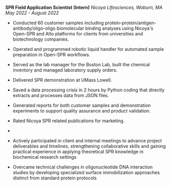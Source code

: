 **SPR Field Application Scientist (Intern)**
*Nicoya LIfesciences, Woburn, MA*
*May 2022 - August 2022*

- Conducted 60 customer samples including protein-protein/antigen-antibody/oligo-oligo biomolecular binding analyses using Nicoya's Open-SPR and Alto platforms for clients from universities and biotechnology companies.
- Operated and programmed robotic liquid handler for automated sample preparation in Open-SPR workflows. 
- Served as the lab manager for the Boston Lab, built the chemical inventory and managed laboratory supply orders.
- Delivered SPR demonstration at UMass Lowell.
- Saved a data processing crisis in 2 hours by Python coding that directly extracts and processes data from JSON files.
- Generated reports for both customer samples and demonstration experiments to support quality assurance and product validation.
- Rated Nicoya SPR related publications for marketing. 

- 
- Actively participated in client and internal meetings to advance project deliverables and timelines, strengthening collaborative skills and gaining practical experience in applying theoretical SPR knowledge in biochemical research settings

- Overcame technical challenges in oligonucleotide DNA interaction studies by developing specialized surface immobilization approaches distinct from standard protein protocols
